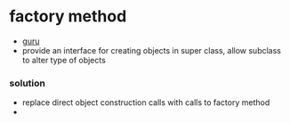 # factory method
- [guru](https://refactoring.guru/design-patterns/factory-method)
- provide an interface for creating objects in super class, allow subclass to alter type of objects
### solution
- replace direct object construction calls with calls to factory method
- 